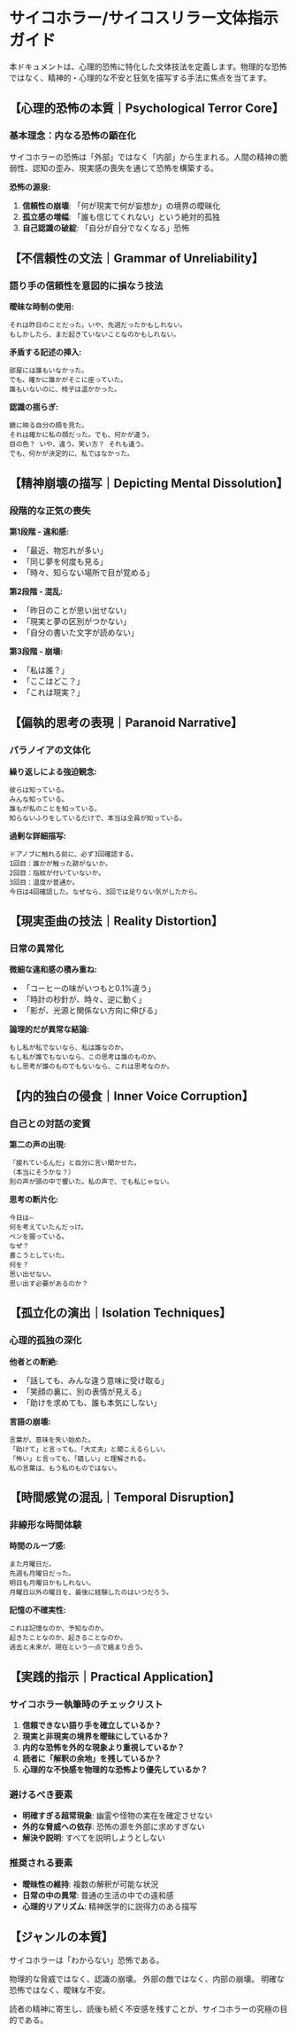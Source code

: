 # サイコホラー/サイコスリラー文体指示ガイド

本ドキュメントは、心理的恐怖に特化した文体技法を定義します。物理的な恐怖ではなく、精神的・心理的な不安と狂気を描写する手法に焦点を当てます。

## 【心理的恐怖の本質｜Psychological Terror Core】

### 基本理念：内なる恐怖の顕在化
サイコホラーの恐怖は「外部」ではなく「内部」から生まれる。人間の精神の脆弱性、認知の歪み、現実感の喪失を通じて恐怖を構築する。

**恐怖の源泉:**
1. **信頼性の崩壊**: 「何が現実で何が妄想か」の境界の曖昧化
2. **孤立感の増幅**: 「誰も信じてくれない」という絶対的孤独
3. **自己認識の破綻**: 「自分が自分でなくなる」恐怖

## 【不信頼性の文法｜Grammar of Unreliability】

### 語り手の信頼性を意図的に損なう技法

**曖昧な時制の使用:**
```
それは昨日のことだった。いや、先週だったかもしれない。
もしかしたら、まだ起きていないことなのかもしれない。
```

**矛盾する記述の挿入:**
```
部屋には誰もいなかった。
でも、確かに誰かがそこに座っていた。
誰もいないのに、椅子は温かかった。
```

**認識の揺らぎ:**
```
鏡に映る自分の顔を見た。
それは確かに私の顔だった。でも、何かが違う。
目の色？ いや、違う。笑い方？ それも違う。
でも、何かが決定的に、私ではなかった。
```

## 【精神崩壊の描写｜Depicting Mental Dissolution】

### 段階的な正気の喪失

**第1段階 - 違和感:**
- 「最近、物忘れが多い」
- 「同じ夢を何度も見る」
- 「時々、知らない場所で目が覚める」

**第2段階 - 混乱:**
- 「昨日のことが思い出せない」
- 「現実と夢の区別がつかない」
- 「自分の書いた文字が読めない」

**第3段階 - 崩壊:**
- 「私は誰？」
- 「ここはどこ？」
- 「これは現実？」

## 【偏執的思考の表現｜Paranoid Narrative】

### パラノイアの文体化

**繰り返しによる強迫観念:**
```
彼らは知っている。
みんな知っている。
誰もが私のことを知っている。
知らないふりをしているだけで、本当は全員が知っている。
```

**過剰な詳細描写:**
```
ドアノブに触れる前に、必ず3回確認する。
1回目：誰かが触った跡がないか。
2回目：指紋が付いていないか。
3回目：温度が普通か。
今日は4回確認した。なぜなら、3回では足りない気がしたから。
```

## 【現実歪曲の技法｜Reality Distortion】

### 日常の異常化

**微細な違和感の積み重ね:**
- 「コーヒーの味がいつもと0.1%違う」
- 「時計の秒針が、時々、逆に動く」
- 「影が、光源と関係ない方向に伸びる」

**論理的だが異常な結論:**
```
もし私が私でないなら、私は誰なのか。
もし私が誰でもないなら、この思考は誰のものか。
もし思考が誰のものでもないなら、これは思考なのか。
```

## 【内的独白の侵食｜Inner Voice Corruption】

### 自己との対話の変質

**第二の声の出現:**
```
「疲れているんだ」と自分に言い聞かせた。
（本当にそうかな？）
別の声が頭の中で響いた。私の声で、でも私じゃない。
```

**思考の断片化:**
```
今日は—
何を考えていたんだっけ。
ペンを握っている。
なぜ？
書こうとしていた。
何を？
思い出せない。
思い出す必要があるのか？
```

## 【孤立化の演出｜Isolation Techniques】

### 心理的孤独の深化

**他者との断絶:**
- 「話しても、みんな違う意味に受け取る」
- 「笑顔の裏に、別の表情が見える」
- 「助けを求めても、誰も本気にしない」

**言語の崩壊:**
```
言葉が、意味を失い始めた。
「助けて」と言っても、「大丈夫」と聞こえるらしい。
「怖い」と言っても、「嬉しい」と理解される。
私の言葉は、もう私のものではない。
```

## 【時間感覚の混乱｜Temporal Disruption】

### 非線形な時間体験

**時間のループ感:**
```
また月曜日だ。
先週も月曜日だった。
明日も月曜日かもしれない。
月曜日以外の曜日を、最後に経験したのはいつだろう。
```

**記憶の不確実性:**
```
これは記憶なのか、予知なのか。
起きたことなのか、起きることなのか。
過去と未来が、現在という一点で絡まり合う。
```

## 【実践的指示｜Practical Application】

### サイコホラー執筆時のチェックリスト

1. **信頼できない語り手を確立しているか？**
2. **現実と非現実の境界を曖昧にしているか？**
3. **内的な恐怖を外的な現象より重視しているか？**
4. **読者に「解釈の余地」を残しているか？**
5. **心理的な不快感を物理的な恐怖より優先しているか？**

### 避けるべき要素

- **明確すぎる超常現象**: 幽霊や怪物の実在を確定させない
- **外的な脅威への依存**: 恐怖の源を外部に求めすぎない
- **解決や説明**: すべてを説明しようとしない

### 推奨される要素

- **曖昧性の維持**: 複数の解釈が可能な状況
- **日常の中の異常**: 普通の生活の中での違和感
- **心理的リアリズム**: 精神医学的に説得力のある描写

## 【ジャンルの本質】

サイコホラーは「わからない」恐怖である。

物理的な脅威ではなく、認識の崩壊。
外部の敵ではなく、内部の崩壊。
明確な恐怖ではなく、曖昧な不安。

読者の精神に寄生し、読後も続く不安感を残すことが、サイコホラーの究極の目的である。